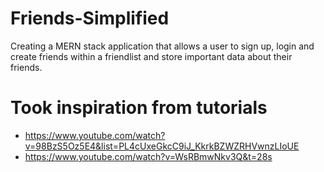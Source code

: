 # Friends-Simplified
Creating a MERN stack application that allows a user to sign up, login and create friends within a friendlist and store important data about their friends.

# Took inspiration from tutorials
- https://www.youtube.com/watch?v=98BzS5Oz5E4&list=PL4cUxeGkcC9iJ_KkrkBZWZRHVwnzLIoUE
- https://www.youtube.com/watch?v=WsRBmwNkv3Q&t=28s
